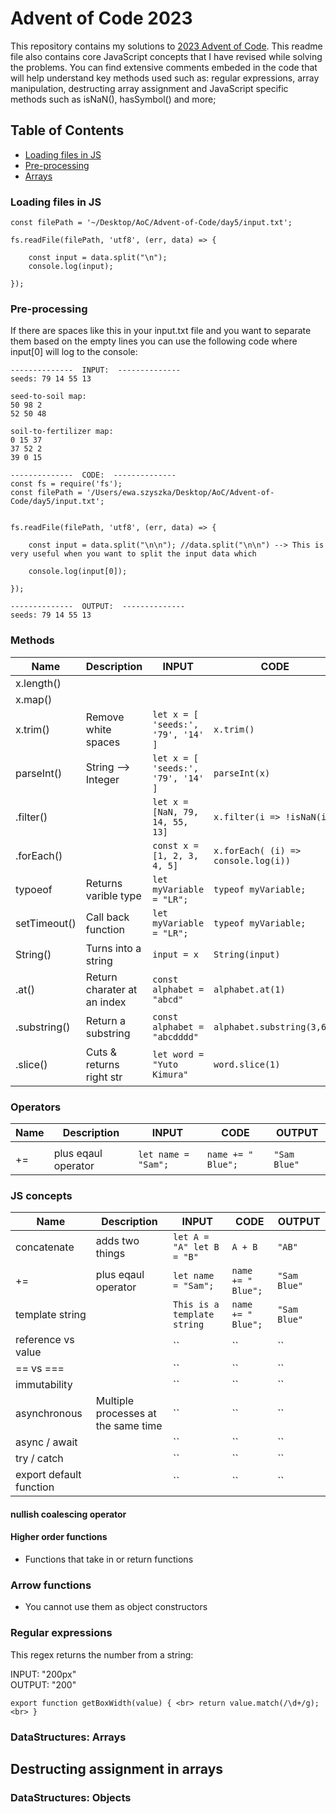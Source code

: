 # Advent of Code 2023

This repository contains my solutions to [ 2023 Advent of Code](https://adventofcode.com/).
This readme file also contains core JavaScript concepts that I have revised while solving the problems.
You can find extensive comments embeded in the code that will help understand key methods used such as: regular expressions, array manipulation, destructing array assignment and JavaScript specific methods such as isNaN(), hasSymbol() and more;

## Table of Contents

- [Loading files in JS](#loading-files-in-js)
- [Pre-processing](#pre-processing)
- [Arrays](#Arrays)

### Loading files in JS

```const fs = require('fs');
const filePath = '~/Desktop/AoC/Advent-of-Code/day5/input.txt';

fs.readFile(filePath, 'utf8', (err, data) => {

    const input = data.split("\n");
    console.log(input);

});
```

### Pre-processing

If there are spaces like this in your input.txt file and you want to separate them based on the empty lines you can use the following code where input[0] will log to the console:

```
--------------  INPUT:  --------------
seeds: 79 14 55 13

seed-to-soil map:
50 98 2
52 50 48

soil-to-fertilizer map:
0 15 37
37 52 2
39 0 15
```

```
--------------  CODE:  --------------
const fs = require('fs');
const filePath = '/Users/ewa.szyszka/Desktop/AoC/Advent-of-Code/day5/input.txt';


fs.readFile(filePath, 'utf8', (err, data) => {

    const input = data.split("\n\n"); //data.split("\n\n") --> This is very useful when you want to split the input data which

    console.log(input[0]);

});
```

```
--------------  OUTPUT:  --------------
seeds: 79 14 55 13
```

### Methods

| Name         | Description                 | INPUT                              | CODE                                | OUTPUT             |
| ------------ | --------------------------- | ---------------------------------- | ----------------------------------- | ------------------ |
| x.length()   |                             |                                    |                                     |                    |
| x.map()      |                             |                                    |                                     |                    |
| x.trim()     | Remove white spaces         | `let x = [ 'seeds:', '79', '14' ]` | `x.trim()`                          |                    |
| parseInt()   | String --> Integer          | `let x = [ 'seeds:', '79', '14' ]` | `parseInt(x)`                       | `[ Nan, 79, 14 ] ` |
| .filter()    |                             | `let x = [NaN, 79, 14, 55, 13]`    | `x.filter(i => !isNaN(i))`          | `[ 79, 14 ] `      |
| .forEach()   |                             | `const x = [1, 2, 3, 4, 5]`        | `x.forEach( (i) => console.log(i))` | `1,2,3,4,5`        |
| typoeof      | Returns varible type        | `let myVariable = "LR";`           | `typeof myVariable;`                | `string`           |
| setTimeout() | Call back function          | `let myVariable = "LR";`           | `typeof myVariable;`                | `string`           |
| String()     | Turns into a string         | `input = x `                       | `String(input)`                     | `"x"`              |
| .at()        | Return charater at an index | `const alphabet = "abcd"`          | `alphabet.at(1)`                    | `"b"`              |
| .substring() | Return a substring          | `const alphabet = "abcdddd"`       | `alphabet.substring(3,6);`          | `"dddd"`           |
| .slice()     | Cuts & returns right str    | `let word = "Yuto Kimura"`         | `word.slice(1)`                     | `uto Kimura`       |

### Operators

| Name | Description         | INPUT               | CODE               | OUTPUT       |
| ---- | ------------------- | ------------------- | ------------------ | ------------ |
|      |                     |                     |                    |              |
| +=   | plus eqaul operator | `let name = "Sam";` | `name += " Blue";` | `"Sam Blue"` |

### JS concepts

| Name                    | Description                         | INPUT                       | CODE               | OUTPUT       |
| ----------------------- | ----------------------------------- | --------------------------- | ------------------ | ------------ |
| concatenate             | adds two things                     | `let A = "A" let B = "B"`   | `A + B`            | `"AB"`       |
| +=                      | plus eqaul operator                 | `let name = "Sam";`         | `name += " Blue";` | `"Sam Blue"` |
| template string         |                                     | `This is a template string` | `name += " Blue";` | `"Sam Blue"` |
| reference vs value      |                                     | ``                          | ``                 | ``           |
| == vs ===               |                                     | ``                          | ``                 | ``           |
| immutability            |                                     | ``                          | ``                 | ``           |
| asynchronous            | Multiple processes at the same time | ``                          | ``                 | ``           |
| async / await           |                                     | ``                          | ``                 | ``           |
| try / catch             |                                     | ``                          | ``                 | ``           |
| export default function |                                     | ``                          | ``                 | ``           |

#### nullish coalescing operator

#### Higher order functions

- Functions that take in or return functions

### Arrow functions

- You cannot use them as object constructors

### Regular expressions

This regex returns the number from a string:

INPUT: "200px" <br>
OUTPUT: "200" <br>

`export function getBoxWidth(value) { <br>
    return value.match(/\d+/g); <br>
}`

### DataStructures: Arrays

## Destructing assignment in arrays

### DataStructures: Objects
